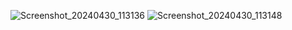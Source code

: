 
![Screenshot_20240430_113136](https://github.com/SumonSoftware/Season-3-Offline-Dictionary/assets/168503949/41d39860-ceef-434d-b0f7-7b40479171ca)
![Screenshot_20240430_113148](https://github.com/SumonSoftware/Season-3-Offline-Dictionary/assets/168503949/4ee4f321-3950-4d9f-8bcc-510a02d826e2)
